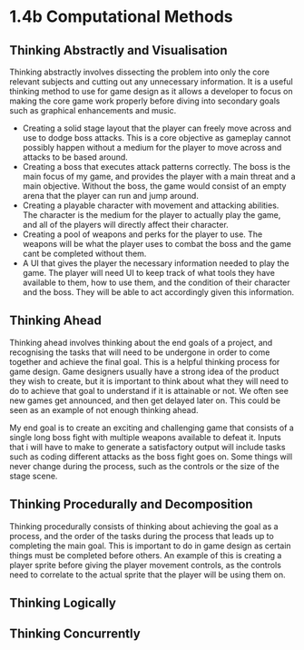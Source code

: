 # 1.4b Computational Methods

## Thinking Abstractly and Visualisation

Thinking abstractly involves dissecting the problem into only the core relevant subjects and cutting out any unnecessary information. It is a useful thinking method to use for game design as it allows a developer to focus on making the core game work properly before diving into secondary goals such as graphical enhancements and music.

* Creating a solid stage layout that the player can freely move across and use to dodge boss attacks. This is a core objective as gameplay cannot possibly happen without a medium for the player to move across and attacks to be based around.
* Creating a boss that executes attack patterns correctly. The boss is the main focus of my game, and provides the player with a main threat and a main objective. Without the boss, the game would consist of an empty arena that the player can run and jump around.
* Creating a playable character with movement and attacking abilities. The character is the medium for the player to actually play the game, and all of the players will directly affect their character.
* Creating a pool of weapons and perks for the player to use. The weapons will be what the player uses to combat the boss and the game cant be completed without them.
* A UI that gives the player the necessary information needed to play the game. The player will need UI to keep track of what tools they have available to them, how to use them, and the condition of their character and the boss. They will be able to act accordingly given this information.



## Thinking Ahead

Thinking ahead involves thinking about the end goals of a project, and recognising the tasks that will need to be undergone in order to come together and achieve the final goal. This is a helpful thinking process for game design. Game designers usually have a strong idea of the product they wish to create, but it is important to think about what they will need to do to achieve that goal to understand if it is attainable or not. We often see new games get announced, and then get delayed later on. This could be seen as an example of not enough thinking ahead.



My end goal is to create an exciting and challenging game that consists of a single long boss fight with multiple weapons available to defeat it. Inputs that i will have to make to generate a satisfactory output will include tasks such as coding different attacks as the boss fight goes on. Some things will never change during the process, such as the controls or the size of the stage scene.

## Thinking Procedurally and Decomposition

Thinking procedurally consists of thinking about achieving the goal as a process, and the order of the tasks during the process that leads up to completing the main goal. This is important to do in game design as certain things must be completed before others. An example of this is creating a player sprite before giving the player movement controls, as the controls need to correlate to the actual sprite that the player will be using them on.

## Thinking Logically

## Thinking Concurrently
